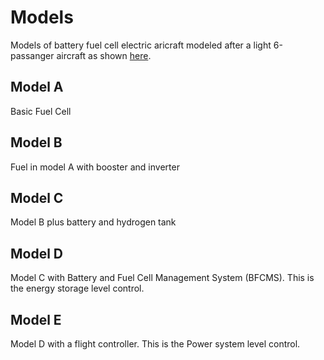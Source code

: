 # Models
Models of battery fuel cell electric aricraft modeled after a light 6-passanger aircraft as shown [here](https://cse.sc.edu/~adowney2/publications/Posters/Adebajo2024BatteryDegradationPrediction.pdf). 

## Model A
Basic Fuel Cell

## Model B
Fuel in model A with booster and inverter

## Model C
Model B plus battery and hydrogen tank 

## Model D
Model C with Battery and Fuel Cell Management System (BFCMS). This is the energy storage level control.

## Model E
Model D with a flight controller.  This is the Power system level control.
